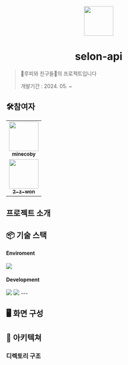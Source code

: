# 

<div align="center">
<img src="https://i.ibb.co/ccwB1q7/UNTOC.jpg" width="80 alt=""/>
</div>

# <div align="center">selon-api</div>

>
> 🐹루피와 친구들🐹의 프로젝트입니다
>
> 
> 
> 
>  
> 개발기간 : 2024. 05. ~

## 🛠️참여자

<table>  
<td align="center">
<a href="https://github.com/minecoby">
<img src="https://avatars.githubusercontent.com/u/127065808?v=4" width="80" alt=""/>
<br />
<sub><b>minecoby</b></sub>
</a>
<br />
</td>

<tr>
<td align="center">
<a href="https://github.com/2-z-won">
<img src="https://avatars.githubusercontent.com/u/148948672?v=4" width="80" alt=""/>
<br />
<sub><b>2-z-won</b></sub>
</a>
<br />
</td>
</table>

## 프로젝트 소개

## 📦 기술 스택

#### Enviroment

 <img src="https://img.shields.io/badge/github-181717?style=for-the-badge&logo=github&logoColor=white"> 

#### Development

<img src="https://img.shields.io/badge/python-3776AB?style=for-the-badge&logo=python&logoColor=white"/>
<img src="https://img.shields.io/badge/MySQL-4479A1?style=for-the-badge&logo=MySQL&logoColor=white"/>
---

## 🖥️ 화면 구성

## 📂 아키텍쳐

### 디렉토리 구조